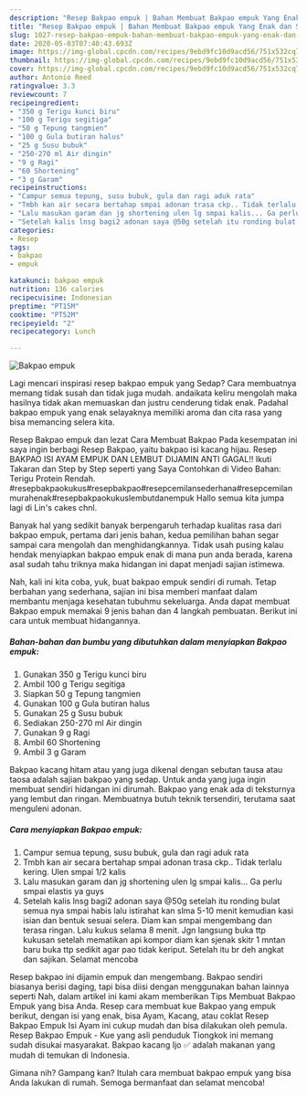 ```yaml
---
description: "Resep Bakpao empuk | Bahan Membuat Bakpao empuk Yang Enak dan Simpel"
title: "Resep Bakpao empuk | Bahan Membuat Bakpao empuk Yang Enak dan Simpel"
slug: 1027-resep-bakpao-empuk-bahan-membuat-bakpao-empuk-yang-enak-dan-simpel
date: 2020-05-03T07:40:43.693Z
image: https://img-global.cpcdn.com/recipes/9ebd9fc10d9acd56/751x532cq70/bakpao-empuk-foto-resep-utama.jpg
thumbnail: https://img-global.cpcdn.com/recipes/9ebd9fc10d9acd56/751x532cq70/bakpao-empuk-foto-resep-utama.jpg
cover: https://img-global.cpcdn.com/recipes/9ebd9fc10d9acd56/751x532cq70/bakpao-empuk-foto-resep-utama.jpg
author: Antonio Reed
ratingvalue: 3.3
reviewcount: 7
recipeingredient:
- "350 g Terigu kunci biru"
- "100 g Terigu segitiga"
- "50 g Tepung tangmien"
- "100 g Gula butiran halus"
- "25 g Susu bubuk"
- "250-270 ml Air dingin"
- "9 g Ragi"
- "60 Shortening"
- "3 g Garam"
recipeinstructions:
- "Campur semua tepung, susu bubuk, gula dan ragi aduk rata"
- "Tmbh kan air secara bertahap smpai adonan trasa ckp.. Tidak terlalu kering. Ulen smpai 1/2 kalis"
- "Lalu masukan garam dan jg shortening ulen lg smpai kalis... Ga perlu smpai elastis ya guys"
- "Setelah kalis lnsg bagi2 adonan saya @50g setelah itu ronding bulat semua nya smpai habis lalu istirahat kan slma 5-10 menit kemudian kasi isian dan bentuk sesuai selera. Diam kan smpai mengembang dan terasa ringan. Lalu kukus selama 8 menit. Jgn langsung buka ttp kukusan setelah mematikan api kompor diam kan sjenak skitr 1 mntan baru buka ttp sedikit agar pao tidak keriput. Setelah itu br deh angkat dan sajikan. Selamat mencoba"
categories:
- Resep
tags:
- bakpao
- empuk

katakunci: bakpao empuk 
nutrition: 136 calories
recipecuisine: Indonesian
preptime: "PT15M"
cooktime: "PT52M"
recipeyield: "2"
recipecategory: Lunch

---
```



![Bakpao empuk](https://img-global.cpcdn.com/recipes/9ebd9fc10d9acd56/751x532cq70/bakpao-empuk-foto-resep-utama.jpg)

Lagi mencari inspirasi resep bakpao empuk yang Sedap? Cara membuatnya memang tidak susah dan tidak juga mudah. andaikata keliru mengolah maka hasilnya tidak akan memuaskan dan justru cenderung tidak enak. Padahal bakpao empuk yang enak selayaknya memiliki aroma dan cita rasa yang bisa memancing selera kita.

Resep Bakpao empuk dan lezat Cara Membuat Bakpao Pada kesempatan ini saya ingin berbagi Resep Bakpao, yaitu bakpao isi kacang hijau. Resep BAKPAO ISI AYAM EMPUK DAN LEMBUT DIJAMIN ANTI GAGAL!! Ikuti Takaran dan Step by Step seperti yang Saya Contohkan di Video Bahan: Terigu Protein Rendah. #resepbakpaokukus#resepbakpao#resepcemilansederhana#resepcemilanmurahenak#resepbakpaokukuslembutdanempuk Hallo semua kita jumpa lagi di Lin&#39;s cakes chnl.

Banyak hal yang sedikit banyak berpengaruh terhadap kualitas rasa dari bakpao empuk, pertama dari jenis bahan, kedua pemilihan bahan segar sampai cara mengolah dan menghidangkannya. Tidak usah pusing kalau hendak menyiapkan bakpao empuk enak di mana pun anda berada, karena asal sudah tahu triknya maka hidangan ini dapat menjadi sajian istimewa.


Nah, kali ini kita coba, yuk, buat bakpao empuk sendiri di rumah. Tetap berbahan yang sederhana, sajian ini bisa memberi manfaat dalam membantu menjaga kesehatan tubuhmu sekeluarga. Anda dapat membuat Bakpao empuk memakai 9 jenis bahan dan 4 langkah pembuatan. Berikut ini cara untuk membuat hidangannya.

<!--inarticleads1-->

##### Bahan-bahan dan bumbu yang dibutuhkan dalam menyiapkan Bakpao empuk:

1. Gunakan 350 g Terigu kunci biru
1. Ambil 100 g Terigu segitiga
1. Siapkan 50 g Tepung tangmien
1. Gunakan 100 g Gula butiran halus
1. Gunakan 25 g Susu bubuk
1. Sediakan 250-270 ml Air dingin
1. Gunakan 9 g Ragi
1. Ambil 60 Shortening
1. Ambil 3 g Garam


Bakpao kacang hitam atau yang juga dikenal dengan sebutan tausa atau taosa adalah sajian bakpao yang sedap. Untuk anda yang juga ingin membuat sendiri hidangan ini dirumah. Bakpao yang enak ada di teksturnya yang lembut dan ringan. Membuatnya butuh teknik tersendiri, terutama saat menguleni adonan. 

<!--inarticleads2-->

##### Cara menyiapkan Bakpao empuk:

1. Campur semua tepung, susu bubuk, gula dan ragi aduk rata
1. Tmbh kan air secara bertahap smpai adonan trasa ckp.. Tidak terlalu kering. Ulen smpai 1/2 kalis
1. Lalu masukan garam dan jg shortening ulen lg smpai kalis... Ga perlu smpai elastis ya guys
1. Setelah kalis lnsg bagi2 adonan saya @50g setelah itu ronding bulat semua nya smpai habis lalu istirahat kan slma 5-10 menit kemudian kasi isian dan bentuk sesuai selera. Diam kan smpai mengembang dan terasa ringan. Lalu kukus selama 8 menit. Jgn langsung buka ttp kukusan setelah mematikan api kompor diam kan sjenak skitr 1 mntan baru buka ttp sedikit agar pao tidak keriput. Setelah itu br deh angkat dan sajikan. Selamat mencoba


Resep bakpao ini dijamin empuk dan mengembang. Bakpao sendiri biasanya berisi daging, tapi bisa diisi dengan menggunakan bahan lainnya seperti Nah, dalam artikel ini kami akam memberikan Tips Membuat Bakpao Empuk yang bisa Anda. Resep cara membuat kue Bakpao yang empuk berikut, dengan isi yang enak, bisa Ayam, Kacang, atau coklat Resep Bakpao Empuk Isi Ayam ini cukup mudah dan bisa dilakukan oleh pemula. Resep Bakpao Empuk - Kue yang asli penduduk Tiongkok ini memang sudah disukai masyarakat. Bakpao kacang Ijo ✅ adalah makanan yang mudah di temukan di Indonesia. 

Gimana nih? Gampang kan? Itulah cara membuat bakpao empuk yang bisa Anda lakukan di rumah. Semoga bermanfaat dan selamat mencoba!
